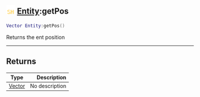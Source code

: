 ## <img src="../../.gitbook/assets/shared.png" width="24" height=24 /> [Entity](https://iaswiki.rawr.dev/readme/entity):getPos

```lua
Vector Entity:getPos()
```

Returns the ent position

------
## Returns

| Type   | Description |
| ------ | ----------: |
| [Vector](https://iaswiki.rawr.dev/readme/vector) | No description |

